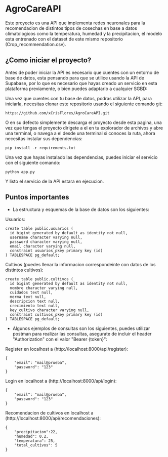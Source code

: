 # AgroCareAPI
Este proyecto es una API que implementa redes neuronales para la recomendacion de distintos tipos de cosechas en base a datos climatologicos como la temperatura, humedad y la precipitacion, el modelo esta entrenado con el dataset de este mismo repositorio (Crop_recommendation.csv).
## ¿Como iniciar el proyecto?
Antes de poder iniciar la API es necesario que cuentes con un entorno de base de datos, esta pensando para que se utilice usando la API de Supabase, por lo que es necesario que hayas creado un servicio en esta plataforma previamente, o bien puedes adaptarlo a cualquier SGBD:

Una vez que cuentes con tu base de datos, podras utilizar la API, para iniciarla, necesitas clonar este repositorio usando el siguiente comando git:
```
https://github.com/xCrisFlores/AgroCareAPI.git
```
O en su defecto simplemente descarga el proyecto desde esta pagina, una vez que tengas el proyecto dirigete a el en tu explorador de archivos y abre una terminal, o navega a el desde una terminal si conoces la ruta, ahora necesitas instalar sus dependencias:

```
pip install -r requirements.txt
```
Una vez que hayas instalado las dependencias, puedes iniciar el servicio con el siguiente comando:

```
python app.py
```
Y listo el servicio de la API estara en ejecucion.
## Puntos importantes
* La estructura y esquemas de la base de datos son los siguientes:

Usuarios:
```
create table public.usuarios (
  id bigint generated by default as identity not null,
  username character varying null,
  password character varying null,
  email character varying null,
  constraint usuarios_pkey primary key (id)
) TABLESPACE pg_default;
```
Cultivos (puedes llenar la informacion correspondeinte con datos de los distintos cultivos):
```
create table public.cultivos (
  id bigint generated by default as identity not null,
  nombre character varying null,
  cuidados text null,
  merma text null,
  descripcion text null,
  crecimiento text null,
  key_cultivo character varying null,
  constraint cultivos_pkey primary key (id)
) TABLESPACE pg_default;

```
* Algunos ejemplos de consultas son los siguientes, puedes utilizar postman para realizar las consultas, asegurate de incluir el header "Authorization" con el valor "Bearer {token}":

Register en localhost a (http://localhost:8000/api/register):
```
{
    "email": "mail@prueba",
    "password": "123"
}
```
Login en localhost a (http://localhost:8000/api/login):
```
{
    "email": "mail@prueba",
    "password": "123"
}
```
Recomendacion de cultivos en localhost a (http://localhost:8000/api/recomendaciones):
```
{
    "precipitacion":22,
    "humedad": 0.2,
    "temperatura": 25,
    "total_cultivos": 5
}
```
